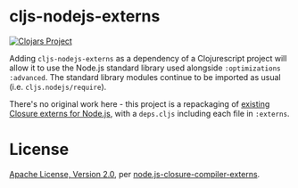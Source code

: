 # cljs-nodejs-externs

[![Clojars Project](http://clojars.org/io.nervous/cljs-nodejs-externs/latest-version.svg)](http://clojars.org/io.nervous/eulalie)

Adding `cljs-nodejs-externs` as a dependency of a Clojurescript project will allow it to use the Node.js standard library used alongside `:optimizations` `:advanced`.  The standard library modules continue to be imported as usual (i.e. `cljs.nodejs/require`).

There's no original work here - this project is a repackaging of [existing Closure externs for Node.js](https://github.com/dcodeIO/node.js-closure-compiler-externs), with a `deps.cljs` including each file in `:externs`.

# License

[Apache License, Version 2.0](http://www.apache.org/licenses/LICENSE-2.0.html), per [node.js-closure-compiler-externs](https://github.com/dcodeIO/node.js-closure-compiler-externs).